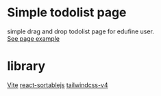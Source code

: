 # Simple todolist page

simple drag and drop todolist page for edufine user.<br/>
[See page example](https://mockmock0.github.io/proj/todo.html)

# library
[Vite](https://ko.vite.dev)
[react-sortablejs](https://github.com/SortableJS/react-sortablejs)
[tailwindcss-v4](https://tailwindcss.com)
